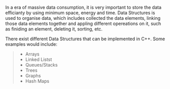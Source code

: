   In a era of massive data consumption, it is very important to store the data efficianty by using minimum space, energy and time. Data Structures is used to organise data, which includes collected the data elements, linking those data elements together and appling different opereations on it, such as finiding an element, deleting it, sorting, etc.
  
  There exist different Data Structures that can be implemented in C++. Some examples would include:
  
>   -   Arrays
>   -   Linked Listst
>   -   Queues/Stacks
>   -   Trees
>   -   Graphs
>   -   Hash Maps
  


